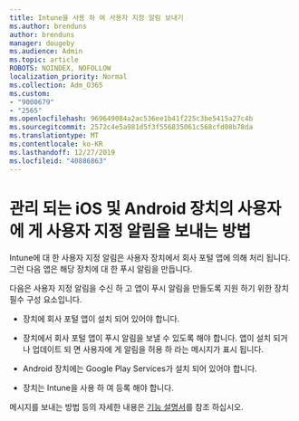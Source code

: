 ```yaml
---
title: Intune을 사용 하 여 사용자 지정 알림 보내기
ms.author: brenduns
author: brenduns
manager: dougeby
ms.audience: Admin
ms.topic: article
ROBOTS: NOINDEX, NOFOLLOW
localization_priority: Normal
ms.collection: Adm_O365
ms.custom:
- "9000679"
- "2565"
ms.openlocfilehash: 969649084a2ac536ee1b41f225c3be5415a27c4b
ms.sourcegitcommit: 2572c4e5a981d5f3f556835061c568cfd08b78da
ms.translationtype: MT
ms.contentlocale: ko-KR
ms.lasthandoff: 12/27/2019
ms.locfileid: "40886863"
---
```

# <a name="how-to-send-custom-notifications-to-the-users-of-managed-ios-and-android-devices"></a>관리 되는 iOS 및 Android 장치의 사용자에 게 사용자 지정 알림을 보내는 방법

Intune에 대 한 사용자 지정 알림은 사용자 장치에서 회사 포털 앱에 의해 처리 됩니다. 그런 다음 앱은 해당 장치에 대 한 푸시 알림을 만듭니다.

다음은 사용자 지정 알림을 수신 하 고 앱이 푸시 알림을 만들도록 지원 하기 위한 장치 필수 구성 요소입니다.

- 장치에 회사 포털 앱이 설치 되어 있어야 합니다.  

- 장치에서 회사 포털 앱이 푸시 알림을 보낼 수 있도록 해야 합니다. 앱이 설치 되거나 업데이트 되 면 사용자에 게 알림을 허용 하 라는 메시지가 표시 됩니다.

- Android 장치에는 Google Play Services가 설치 되어 있어야 합니다.

- 장치는 Intune을 사용 하 여 등록 해야 합니다.

메시지를 보내는 방법 등의 자세한 내용은 [기능 설명서](https://docs.microsoft.com/intune/custom-notifications)를 참조 하십시오.
